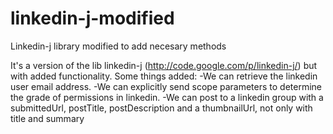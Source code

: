 linkedin-j-modified
===================

Linkedin-j library modified to add necesary methods

It's a version of the lib linkedin-j (http://code.google.com/p/linkedin-j/) but with added functionality. Some things added:
-We can retrieve the linkedin user email address.
-We can explicitly send scope parameters to determine the grade of permissions in linkedin.
-We can post to a linkedin group with a submittedUrl, postTitle, postDescription and a thumbnailUrl, not only with title and summary
